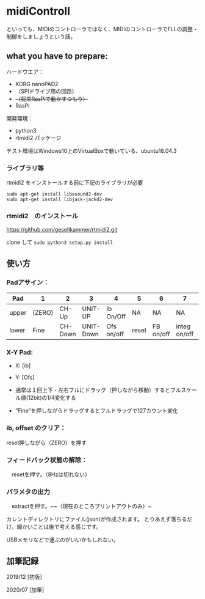# midiControll
といっても、MIDIのコントローラではなく、MIDIのコントローラでFLLの調整・制御をしましょうという話。

## what you have to prepare:
ハードウエア：
- KORG nanoPAD2
- （SPIドライブ用の回路）
- ~~（将来RasPiで動かすつもり）~~
- RasPi

開発環境：
- python3
- rtmidi2 パッケージ

テスト環境はWindows10上のVirtualBoxで動いている、ubuntu18.04.3

### ライブラリ等

rtmidi2 をインストールする前に下記のライブラリが必要

```
sudo apt-get install libasound2-dev
sudo apt-get install libjack-jackd2-dev
```
### rtmidi2　のインストール

https://github.com/gesellkammer/rtmidi2.git

clone して
``` sudo python3 setup.py install ```


## 使い方

### Padアサイン：

| Pad | 1 | 2 | 3 | 4 | 5 | 6 | 7 | 8 |
| --- | -------- | -------- | -------- | -------- | -------- | -------- | -------- | -------- |
|upper|(ZERO)|CH-Up|UNIT-UP|Ib On/Off|NA|NA|NA|Extract|
|lower|Fine|CH-Down|UNIT-Down|Ofs on/off|reset|FB on/off|integ on/off|8Hz on/off|  


### X-Y Pad:

- X: [ib]

- Y: [Ofs]

 - 通常は１回上下・左右フルにドラッグ（押しながら移動）するとフルスケール値(12bit)の1/4変化する

 - ”Fine”を押しながらドラッグするとフルドラッグで127カウント変化

### ib, offset のクリア：

reset押しながら（ZERO）を押す

### フィードバック状態の解除：
　resetを押す。（8Hzは切れない）

### パラメタの出力
　extractを押す。~~（現在のところプリントアウトのみ）~
 
 カレントディレクトリにファイル(json)が作成されます。
 とりあえず落ちるだけ。細かいことは後で考える感じです。
 
 USBメモリなどで運ぶのがいいかもしれない。

## 加筆記録

2019/12 [初版]

2020/07 [加筆]



